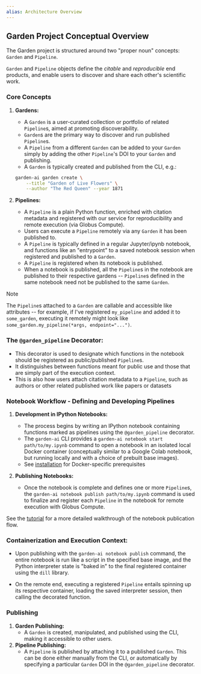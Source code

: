 ```yaml
---
alias: Architecture Overview
---
```

## Garden Project Conceptual Overview

The Garden project is structured around two "proper noun" concepts: `Garden` and `Pipeline`.

`Garden` and `Pipeline` objects define the *citable* and *reproducible* end products, and enable users to discover and share each other's scientific work.
### Core Concepts
1. **Gardens:**

    - A `Garden` is a user-curated collection or portfolio of related `Pipeline`s, aimed at promoting discoverability.
    - `Garden`s are the primary way to discover and run published `Pipeline`s.
    - A `Pipeline` from a different `Garden` can be added to your `Garden` simply by adding the other `Pipeline`'s DOI to your `Garden` and publishing.
    - A `Garden` is typically created and published from the CLI, e.g.:
    ```bash
	garden-ai garden create \
		--title "Garden of Live Flowers" \
		--author "The Red Queen" --year 1871
	```

2. **Pipelines:**

    - A `Pipeline` is a plain Python function, enriched with citation metadata and registered with our service for reproducibility and remote execution (via Globus Compute).
    - Users can execute a `Pipeline` remotely via any `Garden` it has been published to.
    - A `Pipeline` is typically defined in a regular Jupyter/ipynb notebook, and functions like an "entrypoint" to a saved notebook session when registered and published to a `Garden`.
    - A `Pipeline` is registered when its notebook is published.
    - When a notebook is published, all the `Pipeline`s in the notebook are published to their respective gardens -- `Pipeline`s defined in the same notebook need not be published to the same `Garden`.

> [!NOTE]
> The `Pipeline`s attached to a `Garden` are callable and accessible like attributes -- for example, if I've registered `my_pipeline` and added it to `some_garden`, executing it remotely might look like `some_garden.my_pipeline(*args, endpoint="...")`.


### The `@garden_pipeline` Decorator:

- This decorator is used to designate which functions in the notebook should be registered as public/published `Pipeline`s.
- It distinguishes between functions meant for public use and those that are simply part of the execution context.
- This is also how users attach citation metadata to a `Pipeline`, such as authors or other related published work like papers or datasets

### Notebook Workflow - Defining and Developing Pipelines

1. **Development in IPython Notebooks:**

    - The process begins by writing an IPython notebook containing functions marked as pipelines using the `@garden_pipeline` decorator.
    - The `garden-ai` CLI provides a `garden-ai notebook start path/to/my.ipynb` command to open a notebook in an isolated local Docker container (conceptually similar to a Google Colab notebook, but running locally and with a choice of prebuilt base images).
	- See [installation](user_guide/installation.md) for Docker-specific prerequisites

2. **Publishing Notebooks:**

    - Once the notebook is complete and defines one or more `Pipeline`s, the `garden-ai notebook publish path/to/my.ipynb` command is used to finalize and register each `Pipeline` in the notebook for remote execution with Globus Compute.

See the [tutorial](user_guide/tutorial.md) for a more detailed walkthrough of the notebook publication flow.
### Containerization and Execution Context:

- Upon publishing with the `garden-ai notebook publish` command, the entire notebook is run like a script in the specified base image, and the Python interpreter state is "baked in" to the final registered container using the `dill` library.

- On the remote end, executing a registered `Pipeline` entails spinning up its respective container, loading the saved interpreter session, then calling the decorated function.

### Publishing

1. **Garden Publishing:**
    - A `Garden` is created, manipulated, and published using the CLI, making it accessible to other users.
2. **Pipeline Publishing:**
    - A `Pipeline` is published by attaching it to a published `Garden`. This can be done either manually from the CLI, or automatically by specifying a particular `Garden` DOI in the `@garden_pipeline` decorator.
